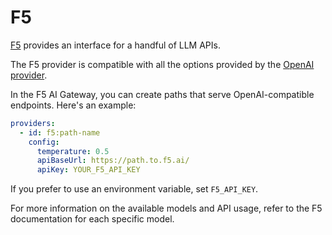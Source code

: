 # F5

[F5](https://f5.ai/) provides an interface for a handful of LLM APIs.

The F5 provider is compatible with all the options provided by the [OpenAI provider](/docs/providers/openai/).

In the F5 AI Gateway, you can create paths that serve OpenAI-compatible endpoints. Here's an example:

```yaml
providers:
  - id: f5:path-name
    config:
      temperature: 0.5
      apiBaseUrl: https://path.to.f5.ai/
      apiKey: YOUR_F5_API_KEY
```

If you prefer to use an environment variable, set `F5_API_KEY`.

For more information on the available models and API usage, refer to the F5 documentation for each specific model.
